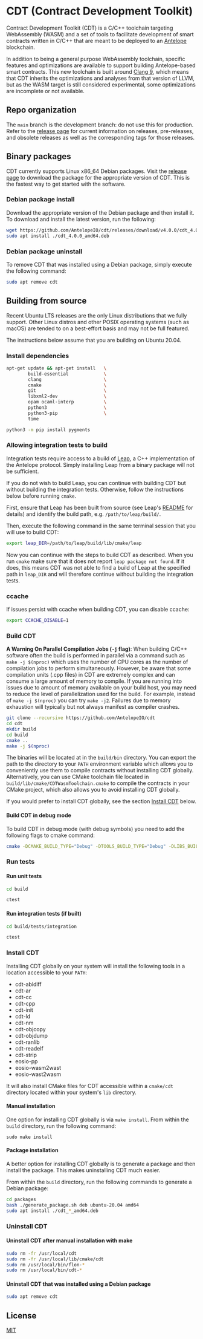 # CDT (Contract Development Toolkit)

Contract Development Toolkit (CDT) is a C/C++ toolchain targeting WebAssembly (WASM) and a set of tools to facilitate development of smart contracts written in C/C++ that are meant to be deployed to an [Antelope](https://github.com/AntelopeIO/) blockchain.

In addition to being a general purpose WebAssembly toolchain, specific features and optimizations are available to support building Antelope-based smart contracts. This new toolchain is built around [Clang 9](https://github.com/AntelopeIO/cdt-llvm), which means that CDT inherits the optimizations and analyses from that version of LLVM, but as the WASM target is still considered experimental, some optimizations are incomplete or not available.

## Repo organization

The `main` branch is the development branch: do not use this for production. Refer to the [release page](https://github.com/AntelopeIO/cdt/releases) for current information on releases, pre-releases, and obsolete releases as well as the corresponding tags for those releases.
## Binary packages

CDT currently supports Linux x86_64 Debian packages. Visit the [release page](https://github.com/AntelopeIO/cdt/releases) to download the package for the appropriate version of CDT. This is the fastest way to get started with the software.
### Debian package install

Download the appropriate version of the Debian package and then install it. To download and install the latest version, run the following:

```sh
wget https://github.com/AntelopeIO/cdt/releases/download/v4.0.0/cdt_4.0.0_amd64.deb
sudo apt install ./cdt_4.0.0_amd64.deb
```
### Debian package uninstall

To remove CDT that was installed using a Debian package, simply execute the following command:

```sh
sudo apt remove cdt
```

## Building from source

Recent Ubuntu LTS releases are the only Linux distributions that we fully support. Other Linux distros and other POSIX operating systems (such as macOS) are tended to on a best-effort basis and may not be full featured.

The instructions below assume that you are building on Ubuntu 20.04.

### Install dependencies

```sh
apt-get update && apt-get install   \
        build-essential             \
        clang                       \
        cmake                       \
        git                         \
        libxml2-dev                 \
        opam ocaml-interp           \
        python3                     \
        python3-pip                 \
        time
```

```sh
python3 -m pip install pygments
```

### Allowing integration tests to build

Integration tests require access to a build of [Leap](https://github.com/AntelopeIO/leap), a C++ implementation of the Antelope protocol. Simply installing Leap from a binary package will not be sufficient.

If you do not wish to build Leap, you can continue with building CDT but without building the integration tests. Otherwise, follow the instructions below before running `cmake`.

First, ensure that Leap has been built from source (see Leap's [README](https://github.com/AntelopeIO/leap#building-from-source) for details) and identify the build path, e.g. `/path/to/leap/build/`.

Then, execute the following command in the same terminal session that you will use to build CDT:

```sh
export leap_DIR=/path/to/leap/build/lib/cmake/leap
```

Now you can continue with the steps to build CDT as described. When you run `cmake` make sure that it does not report `leap package not found`. If it does, this means CDT was not able to find a build of Leap at the specified path in `leap_DIR` and will therefore continue without building the integration tests.

### ccache

If issues persist with ccache when building CDT, you can disable ccache:

```sh
export CCACHE_DISABLE=1
```

### Build CDT

**A Warning On Parallel Compilation Jobs (`-j` flag)**: When building C/C++ software often the build is performed in parallel via a command such as `make -j $(nproc)` which uses the number of CPU cores as the number of compilation jobs to perform simultaneously. However, be aware that some compilation units (.cpp files) in CDT are extremely complex and can consume a large amount of memory to compile. If you are running into issues due to amount of memory available on your build host, you may need to reduce the level of parallelization used for the build. For example, instead of `make -j $(nproc)` you can try `make -j2`. Failures due to memory exhaustion will typically but not always manifest as compiler crashes.

```sh
git clone --recursive https://github.com/AntelopeIO/cdt
cd cdt
mkdir build
cd build
cmake ..
make -j $(nproc)
```

The binaries will be located at in the `build/bin` directory. You can export the path to the directory to your `PATH` environment variable which allows you to conveniently use them to compile contracts without installing CDT globally. Alternatively, you can use CMake toolchain file located in `build/lib/cmake/CDTWasmToolchain.cmake` to compile the contracts in your CMake project, which also allows you to avoid installing CDT globally.

If you would prefer to install CDT globally, see the section [Install CDT](#install-cdt) below.

#### Build CDT in debug mode

To build CDT in debug mode (with debug symbols) you need to add the following flags to cmake command:
```sh
cmake -DCMAKE_BUILD_TYPE="Debug" -DTOOLS_BUILD_TYPE="Debug" -DLIBS_BUILD_TYPE="Debug" ..
```

### Run tests

#### Run unit tests

```sh
cd build

ctest
```

#### Run integration tests (if built)

```sh
cd build/tests/integration

ctest
```

### Install CDT

Installing CDT globally on your system will install the following tools in a location accessible to your `PATH`:

* cdt-abidiff
* cdt-ar
* cdt-cc
* cdt-cpp
* cdt-init
* cdt-ld
* cdt-nm
* cdt-objcopy
* cdt-objdump
* cdt-ranlib
* cdt-readelf
* cdt-strip
* eosio-pp
* eosio-wasm2wast
* eosio-wast2wasm

It will also install CMake files for CDT accessible within a `cmake/cdt` directory located within your system's `lib` directory.
#### Manual installation

One option for installing CDT globally is via `make install`. From within the `build` directory, run the following command:

```
sudo make install
```

#### Package installation

A better option for installing CDT globally is to generate a package and then install the package. This makes uninstalling CDT much easier.

From within the `build` directory, run the following commands to generate a Debian package:

```sh
cd packages
bash ./generate_package.sh deb ubuntu-20.04 amd64
sudo apt install ./cdt_*_amd64.deb
```

### Uninstall CDT

#### Uninstall CDT after manual installation with make

```sh
sudo rm -fr /usr/local/cdt
sudo rm -fr /usr/local/lib/cmake/cdt
sudo rm /usr/local/bin/flon-*
sudo rm /usr/local/bin/cdt-*
```

#### Uninstall CDT that was installed using a Debian package

```sh
sudo apt remove cdt
```

## License

[MIT](./LICENSE)
